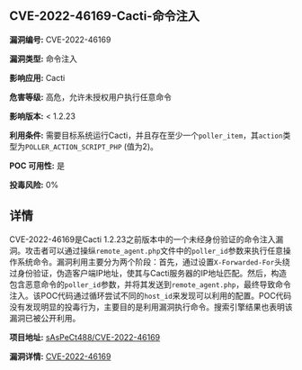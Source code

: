 ## CVE-2022-46169-Cacti-命令注入

**漏洞编号:** CVE-2022-46169

**漏洞类型:** 命令注入

**影响应用:** Cacti

**危害等级:** 高危，允许未授权用户执行任意命令

**影响版本:** < 1.2.23

**利用条件:** 需要目标系统运行Cacti，并且存在至少一个`poller_item`，其`action`类型为`POLLER_ACTION_SCRIPT_PHP` (值为2)。

**POC 可用性:** 是

**投毒风险:** 0%

## 详情

CVE-2022-46169是Cacti 1.2.23之前版本中的一个未经身份验证的命令注入漏洞。攻击者可以通过操纵`remote_agent.php`文件中的`poller_id`参数来执行任意操作系统命令。漏洞利用主要分为两个阶段：首先，通过设置`X-Forwarded-For`头绕过身份验证，伪造客户端IP地址，使其与Cacti服务器的IP地址匹配。然后，构造包含恶意命令的`poller_id`参数，并将其发送到`remote_agent.php`，最终导致命令注入。该POC代码通过循环尝试不同的`host_id`来发现可以利用的配置。POC代码没有发现明显的投毒行为，主要目的是利用漏洞执行命令。搜索引擎结果也表明该漏洞已被公开利用。

**项目地址:** [sAsPeCt488/CVE-2022-46169](https://github.com/sAsPeCt488/CVE-2022-46169)

**漏洞详情:** [CVE-2022-46169](https://nvd.nist.gov/vuln/detail/CVE-2022-46169)